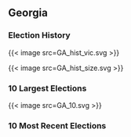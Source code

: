 ## Georgia

### Election History
{{< image src=GA_hist_vic.svg >}}

{{< image src=GA_hist_size.svg >}}

### 10 Largest Elections
{{< image src=GA_10.svg >}}

### 10 Most Recent Elections

